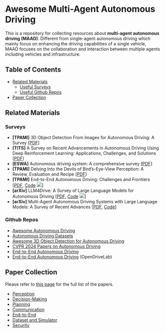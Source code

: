 # Awesome Multi-Agent Autonomous Driving

This is a repository for collecting resources about **multi-agent autonomous driving (MAAD)**. Different from single-agent autonomous driving which mainly focus on enhancing the driving capabilities of a single vehicle, MAAD focuses on the collaboration and interaction between multiple agents including vehicles and infrastructure.

<!-- *Feel free to pull requests or contact us if you find any related papers that are not included here.*

The process to submit a pull request is as follows:
1. Fork the project into your own repository.
2. Add the Title, Paper link, Conference, Project/Code link in `readme.md` using the following format:
  ```
  |[Title](Paper Link)|Conference|[Code/Project](Code/Project link)|
  ```
1. Submit the pull request to this branch. -->

## Table of Contents


- [Related Materials](#related-materials)
  - [Useful Surveys](#useful-surveys)
  - [Useful Github Repos](#useful-github-repos)
- [Paper Collection](#paper-collection)


## Related Materials
###  Surveys
  - **[TPAMI]** 3D Object Detection From Images for Autonomous Driving: A Survey [[PDF](https://ieeexplore.ieee.org/document/10373157/?arnumber=10373157)]
  - **[TITS]** A Survey on Recent Advancements in Autonomous Driving Using Deep Reinforcement Learning: Applications, Challenges, and Solutions [[PDF](https://ieeexplore.ieee.org/document/10682977/?arnumber=10682977)]
  - **[ESWA]** Autonomous driving system: A comprehensive survey [[PDF](https://linkinghub.elsevier.com/retrieve/pii/S0957417423033389)]
  - **[TPAMI]** Delving Into the Devils of Bird’s-Eye-View Perception: A Review, Evaluation and Recipe [[PDF](https://ieeexplore.ieee.org/document/10321736/?arnumber=10321736)]
  - **[TPAMI]** End-to-End Autonomous Driving: Challenges and Frontiers [[PDF](https://ieeexplore.ieee.org/document/10614862/?arnumber=10614862), [Code](https://github.com/OpenDriveLab/End-to-end-Autonomous-Driving) ![](https://img.shields.io/github/stars/OpenDriveLab/End-to-end-Autonomous-Driving.svg?style=social&label=Star&maxAge=2592000)]
  - **[arXiv]** LLM4Drive: A Survey of Large Language Models for Autonomous Driving [[PDF](http://arxiv.org/abs/2311.01043), [Code](https://github.com/Thinklab-SJTU/Awesome-LLM4AD) ![](https://img.shields.io/github/stars/Thinklab-SJTU/Awesome-LLM4AD.svg?style=social&label=Star&maxAge=2592000)]
  - **[arXiv]** Multi-Agent Autonomous Driving Systems with Large Language Models: A Survey of Recent Advances [[PDF](http://arxiv.org/abs/2502.16804), [Code](https://anonymous.4open.science/r/LLM-based_Multi-agent_ADS-3A5C/README.md)]

###  Github Repos
  - [Awesome Autonomous Driving](https://github.com/PeterJaq/Awesome-Autonomous-Driving)
  - [Autonomous Driving Datasets](https://github.com/MingyuLiu1/autonomous_driving_datasets)
  - [Awesome 3D Object Detection for Autonomous Driving](https://github.com/PointsCoder/Awesome-3D-Object-Detection-for-Autonomous-Driving)
  - [CVPR 2024 Papers on Autonomous Driving](https://github.com/autodriving-heart/CVPR-2024-Papers-Autonomous-Driving)
  - [End-to-End Autonomous Driving](https://github.com/Pranav-chib/End-to-End-Autonomous-Driving)
  - [End-to-End Autonomous Driving](https://github.com/OpenDriveLab/End-to-end-Autonomous-Driving) (OpenDriveLab)


## Paper Collection
Please refer to [this page](./papers.md) for the full list of the papers.

- [Perception](papers.md#perception)
- [Decision-Making](papers.md#decision-making)
- [Planning](papers.md#planning)
- [Communication](papers.md#communication)
- [End-to-End](papers.md#end-to-end)
- [Dataset and Simulator](papers.md#dataset-and-simulator)
- [Security](papers.md#security)



